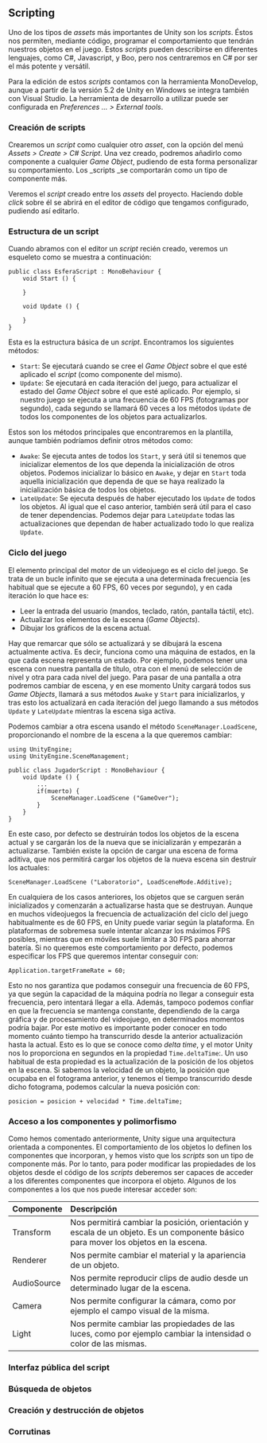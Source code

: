 ## Scripting

Uno de los tipos de _assets_ más importantes de Unity son los _scripts_. Éstos nos permiten, mediante código, programar el comportamiento que tendrán nuestros objetos en el juego. Estos _scripts_ pueden describirse en diferentes lenguajes, como C\#, Javascript, y Boo, pero nos centraremos en C\# por ser el más potente y versátil.

Para la edición de estos _scripts_ contamos con la herramienta MonoDevelop, aunque a partir de la versión 5.2 de Unity en Windows se integra también con Visual Studio. La herramienta de desarrollo a utilizar puede ser configurada en _Preferences ... &gt; External tools_.

### Creación de scripts

Crearemos un _script_ como cualquier otro _asset_, con la opción del menú _Assets &gt; Create &gt; C\# Script_. Una vez creado, podremos añadirlo como componente a cualquier _Game Object_, pudiendo de esta forma personalizar su comportamiento. Los \_scripts \_se comportarán como un tipo de componente más.

Veremos el _script_ creado entre los _assets_ del proyecto. Haciendo doble _click_ sobre él se abrirá en el editor de código que tengamos configurado, pudiendo así editarlo.

### Estructura de un script

Cuando abramos con el editor un _script_ recién creado, veremos un esqueleto como se muestra a continuación:

```
public class EsferaScript : MonoBehaviour {
    void Start () {

    }

    void Update () {

    }
}
```

Esta es la estructura básica de un _script_. Encontramos los siguientes métodos:

* `Start`: Se ejecutará cuando se cree el _Game Object_ sobre el que esté aplicado el _script_ \(como componente del mismo\).
* `Update`: Se ejecutará en cada iteración del juego, para actualizar el estado del _Game Object_ sobre el que esté aplicado. Por ejemplo, si nuestro juego se ejecuta a una frecuencia de 60 FPS \(fotogramas por segundo\), cada segundo se llamará 60 veces a los métodos `Update` de todos los componentes de los objetos para actualizarlos.

Estos son los métodos principales que encontraremos en la plantilla, aunque también podríamos definir otros métodos como:

* `Awake`: Se ejecuta antes de todos los `Start`, y será útil si tenemos que inicializar elementos de los que dependa la inicialización de otros objetos. Podemos inicializar lo básico en `Awake`, y dejar en `Start` toda aquella inicialización que dependa de que se haya realizado la inicialización básica de todos los objetos.
* `LateUpdate`: Se ejecuta después de haber ejecutado los `Update` de todos los objetos. Al igual que el caso anterior, también será útil para el caso de tener dependencias. Podemos dejar para `LateUpdate` todas las actualizaciones que dependan de haber actualizado todo lo que realiza `Update`.

### Ciclo del juego

El elemento principal del motor de un videojuego es el ciclo del juego. Se trata de un bucle infinito que se ejecuta a una determinada frecuencia \(es habitual que se ejecute a 60 FPS, 60 veces por segundo\), y en cada iteración lo que hace es:

* Leer la entrada del usuario \(mandos, teclado, ratón, pantalla táctil, etc\).
* Actualizar los elementos de la escena \(_Game Objects_\).
* Dibujar los gráficos de la escena actual.

Hay que remarcar que sólo se actualizará y se dibujará la escena actualmente activa. Es decir, funciona como una máquina de estados, en la que cada escena representa un estado. Por ejemplo, podemos tener una escena con nuestra pantalla de título, otra con el menú de selección de nivel y otra para cada nivel del juego. Para pasar de una pantalla a otra podremos cambiar de escena, y en ese momento Unity cargará todos sus _Game Objects_, llamará a sus métodos `Awake` y `Start` para inicializarlos, y tras esto los actualizará en cada iteración del juego llamando a sus métodos `Update` y `LateUpdate` mientras la escena siga activa.

Podemos cambiar a otra escena usando el método `SceneManager.LoadScene`, proporcionando el nombre de la escena a la que queremos cambiar:

```
using UnityEngine;
using UnityEngine.SceneManagement;

public class JugadorScript : MonoBehaviour {
    void Update () {
        ...
        if(muerto) {
            SceneManager.LoadScene ("GameOver");        
        }
    }
}
```

En este caso, por defecto se destruirán todos los objetos de la escena actual y se cargarán los de la nueva que se inicializarán y empezarán a actualizarse. También existe la opción de cargar una escena de forma aditiva, que nos permitirá cargar los objetos de la nueva escena sin destruir los actuales:

```
SceneManager.LoadScene ("Laboratorio", LoadSceneMode.Additive);
```

En cualquiera de los casos anteriores, los objetos que se carguen serán inicializados y comenzarán a actualizarse hasta que se destruyan. Aunque en muchos videojuegos la frecuencia de actualización del ciclo del juego habitualmente es de 60 FPS, en Unity puede variar según la plataforma. En plataformas de sobremesa suele intentar alcanzar los máximos FPS posibles, mientras que en móviles suele limitar a 30 FPS para ahorrar batería. Si no queremos este comportamiento por defecto, podemos especificar los FPS que queremos intentar conseguir con:

```
Application.targetFrameRate = 60;
```

Esto no nos garantiza que podamos conseguir una frecuencia de 60 FPS, ya que según la capacidad de la máquina podría no llegar a conseguir esta frecuencia, pero intentará llegar a ella. Además, tampoco podemos confiar en que la frecuencia se mantenga constante, dependiendo de la carga gráfica y de procesamiento del videojuego, en determinados momentos podría bajar. Por este motivo es importante poder conocer en todo momento cuánto tiempo ha transcurrido desde la anterior actualización hasta la actual. Esto es lo que se conoce como _delta time_, y el motor Unity nos lo proporciona en segundos en la propiedad `Time.deltaTime`:. Un uso habitual de esta propiedad es la actualización de la posición de los objetos en la escena. Si sabemos la velocidad de un objeto, la posición que ocupaba en el fotograma anterior, y tenemos el tiempo transcurrido desde dicho fotograma, podemos calcular la nueva posición con:

```
posicion = posicion + velocidad * Time.deltaTime;
```

### Acceso a los componentes y polimorfismo

Como hemos comentado anteriormente, Unity sigue una arquitectura orientada a componentes. El comportamiento de los objetos lo definen los componentes que incorporan, y hemos visto que los _scripts_ son un tipo de componente más. Por lo tanto, para poder modificar las propiedades de los objetos desde el código de los _scripts_ deberemos ser capaces de acceder a los diferentes componentes que incorpora el objeto. Algunos de los componentes a los que nos puede interesar acceder son:

| Componente | Descripción |
| :--- | :--- |
| Transform | Nos permitirá cambiar la posición, orientación y escala de un objeto. Es un componente básico para mover los objetos en la escena. |
| Renderer | Nos permite cambiar el material y la apariencia de un objeto. |
| AudioSource | Nos permite reproducir clips de audio desde un determinado lugar de la escena. |
| Camera | Nos permite configurar la cámara, como por ejemplo el campo visual de la misma. |
| Light | Nos permite cambiar las propiedades de las luces, como por ejemplo cambiar la intensidad o color de las mismas. |

### 

### Interfaz pública del script

### Búsqueda de objetos

### Creación y destrucción de objetos

### Corrutinas



